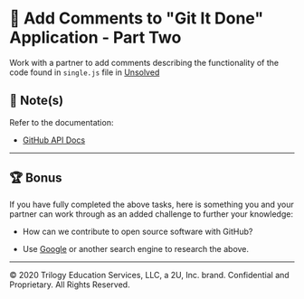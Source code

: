 # 📐 Add Comments to "Git It Done" Application - Part Two 

Work with a partner to add comments describing the functionality of the code found in `single.js` file in [Unsolved](./Unsolved)

## 📝 Note(s)

Refer to the documentation: 

* [GitHub API Docs](https://docs.github.com/en/rest/overview/resources-in-the-rest-api)

---

## 🏆 Bonus

If you have fully completed the above tasks, here is something you and your partner can work through as an added challenge to further your knowledge:

  * How can we contribute to open source software with GitHub?

* Use [Google](https://www.google.com) or another search engine to research the above.

- - -

© 2020 Trilogy Education Services, LLC, a 2U, Inc. brand. Confidential and Proprietary. All Rights Reserved.